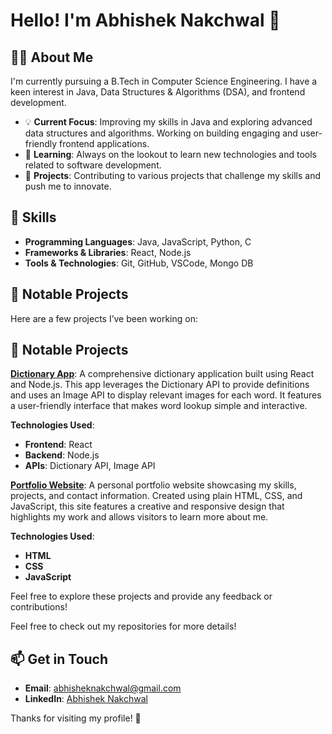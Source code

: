 # Hello! I'm Abhishek Nakchwal 👋

## 👨‍💻 About Me
I'm currently pursuing a B.Tech in Computer Science Engineering. I have a keen interest in Java, Data Structures & Algorithms (DSA), and frontend development.

- 💡 **Current Focus**: Improving my skills in Java and exploring advanced data structures and algorithms. Working on building engaging and user-friendly frontend applications.
- 🌱 **Learning**: Always on the lookout to learn new technologies and tools related to software development.
- 🚀 **Projects**: Contributing to various projects that challenge my skills and push me to innovate.

## 🔧 Skills
- **Programming Languages**: Java, JavaScript, Python, C
- **Frameworks & Libraries**: React, Node.js
- **Tools & Technologies**: Git, GitHub, VSCode, Mongo DB

## 🌟 Notable Projects
Here are a few projects I’ve been working on:

## 🌟 Notable Projects

**[Dictionary App]()**: A comprehensive dictionary application built using React and Node.js. This app leverages the Dictionary API to provide definitions and uses an Image API to display relevant images for each word. It features a user-friendly interface that makes word lookup simple and interactive.

**Technologies Used**:
- **Frontend**: React
- **Backend**: Node.js
- **APIs**: Dictionary API, Image API

**[Portfolio Website](https://nakchwal.netlify.app)**: A personal portfolio website showcasing my skills, projects, and contact information. Created using plain HTML, CSS, and JavaScript, this site features a creative and responsive design that highlights my work and allows visitors to learn more about me.

**Technologies Used**:
- **HTML**
- **CSS**
- **JavaScript**

Feel free to explore these projects and provide any feedback or contributions!


Feel free to check out my repositories for more details!

## 📫 Get in Touch
- **Email**: [abhisheknakchwal@gmail.com](mailto:abhisheknakchwal@gmail.com)
- **LinkedIn**: [Abhishek Nakchwal](www.linkedin.com/in/abhishek-nakchwal-85b108256)



Thanks for visiting my profile! 🚀
